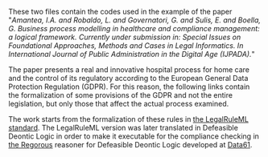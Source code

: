 These two files contain the codes used in the example of the paper "_Amantea, I.A. and Robaldo, L. and Governatori, G. and Sulis, E. and Boella, G. Business process modelling in healthcare and compliance management: a logical framework. Currently under submission in: Special Issues on Foundational Approaches, Methods and Cases in Legal Informatics. In International Journal of Public Administration in the Digital Age (IJPADA)._"
 
The paper presents a real and innovative hospital process for home care and the control of its regulatory according to the European General Data Protection Regulation (GDPR). For this reason, the following links contain the formalization of some provisions of the GDPR and not the entire legislation, but only those that affect the actual process examined.
 
The work starts from the formalization of these rules in <a href="https://www.oasis-open.org/committees/legalruleml">the LegalRuleML standard</a>. The LegalRuleML version was later translated in Defeasible Deontic Logic in order to make it executable for the compliance checking in <a href="https://research.csiro.au/data61/regorous">the Regorous</a> reasoner for Defeasible Deontic Logic developed at <a href="https://research.csiro.au/data61/">Data61</a>.
